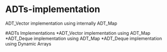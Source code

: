 # ADTs-implementation
ADT_Vector implementation using internally ADT_Map

#ADTs Implementations
*ADT_Vector implementation using ADT_Map
*ADT_Deque implementation using ADT_Map
*ADT_Deque implementation using Dynamic Arrays
